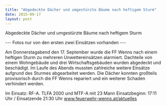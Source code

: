 ```yaml
---
title: "Abgedeckte Dächer und umgestürzte Bäume nach heftigem Sturm"
date: 2015-09-17
layout: post
---
```


Abgedeckte Dächer und umgestürzte Bäume nach heftigem Sturm

--- Fotos nur von den ersten zwei Einsätzen vorhanden ---

Am Donnerstagabend den 17. September wurde die FF Wenns nach einem heftigen Sturm zu mehreren Unwettereinsätzen alarmiert. Dachteile von einem Wohngebäude und drei Wirtschaftsgebäuden wurden abgedeckt und beschädigt. Im Laufe des Abends mussten zahlreiche weitere Einsätze aufgrund des Sturmes abgearbeitet werden. Die Dächer konnten großteils provisorisch durch die FF Wenns repariert und ein weiterer Schaden verhindert werden.


Im Einsatz: RF-A. TLFA 2000 und MTF-A mit 23 Mann
Einsatzbeginn: 17:11 Uhr / Einsatzende 21:30 Uhr
www.feuerwehr-wenns.at/aktuelles